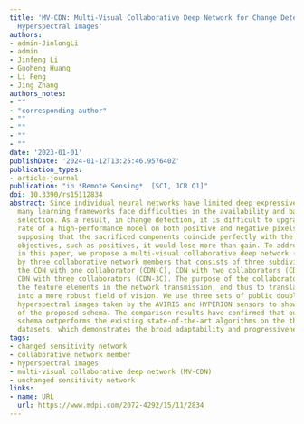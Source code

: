 ```yaml
---
title: 'MV-CDN: Multi-Visual Collaborative Deep Network for Change Detection of Double-Temporal
  Hyperspectral Images'
authors: 
- admin-JinlongLi
- admin
- Jinfeng Li
- Guoheng Huang
- Li Feng
- Jing Zhang
authors_notes:
- ""
- "corresponding author"
- ""
- ""
- ""
- ""
date: '2023-01-01'
publishDate: '2024-01-12T13:25:46.957640Z'
publication_types:
- article-journal
publication: "in *Remote Sensing*  [SCI, JCR Q1]"
doi: 10.3390/rs15112834
abstract: Since individual neural networks have limited deep expressiveness and effectiveness,
  many learning frameworks face difficulties in the availability and balance of sample
  selection. As a result, in change detection, it is difficult to upgrade the hit
  rate of a high-performance model on both positive and negative pixels. Therefore,
  supposing that the sacrificed components coincide perfectly with the important evaluation
  objectives, such as positives, it would lose more than gain. To address this issue,
  in this paper, we propose a multi-visual collaborative deep network (MV-CDN) served
  by three collaborative network members that consists of three subdivision approaches,
  the CDN with one collaborator (CDN-C), CDN with two collaborators (CDN-2C), and
  CDN with three collaborators (CDN-3C). The purpose of the collaborator is to re-evaluate
  the feature elements in the network transmission, and thus to translate the group-thinking
  into a more robust field of vision. We use three sets of public double-temporal
  hyperspectral images taken by the AVIRIS and HYPERION sensors to show the feasibility
  of the proposed schema. The comparison results have confirmed that our proposed
  schema outperforms the existing state-of-the-art algorithms on the three tested
  datasets, which demonstrates the broad adaptability and progressiveness of the proposal.
tags:
- changed sensitivity network
- collaborative network member
- hyperspectral images
- multi-visual collaborative deep network (MV-CDN)
- unchanged sensitivity network
links:
- name: URL
  url: https://www.mdpi.com/2072-4292/15/11/2834
---
```

